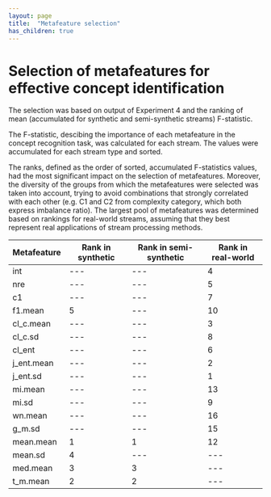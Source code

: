 ```yaml
---
layout: page
title:  "Metafeature selection"
has_children: true
---
```


# Selection of metafeatures for effective concept identification

The selection was based on output of Experiment 4 and the ranking of mean (accumulated for synthetic and semi-synthetic streams) F-statistic.

The F-statistic, descibing the importance of each metafeature in the concept recognition task, was calculated for each stream. The values were accumulated for each stream type and sorted. 

The ranks, defined as the order of sorted, accumulated F-statistics values, had the most significant impact on the selection of metafeatures. Moreover, the diversity of the groups from which the metafeatures were selected was taken into account, trying to avoid combinations that strongly correlated with each other (e.g. C1 and C2 from complexity category, which both express imbalance ratio). The largest pool of metafeatures was determined based on rankings for real-world streams, assuming that they best represent real applications of stream processing methods.

| Metafeature | Rank in synthetic | Rank in semi-synthetic | Rank in real-world |
| --- | --- | --- | --- |
| int | --- | --- | 4 |
| nre | --- | --- | 5 |
| c1 | --- | --- | 7 |
| f1.mean | 5 | --- | 10 |
| cl_c.mean | --- | --- | 3 |
| cl_c.sd | --- | --- | 8 |
| cl_ent | --- | --- | 6 |
| j_ent.mean | --- | --- | 2 |
| j_ent.sd | --- | --- | 1 |
| mi.mean | --- | --- | 13 |
| mi.sd | --- | --- | 9 |
| wn.mean | --- | --- | 16 |
| g_m.sd | --- | --- | 15 |
| mean.mean | 1 | 1 | 12 |
| mean.sd | 4 | --- | --- |
| med.mean  | 3 | 3 | --- |
| t_m.mean | 2 | 2 | --- |

